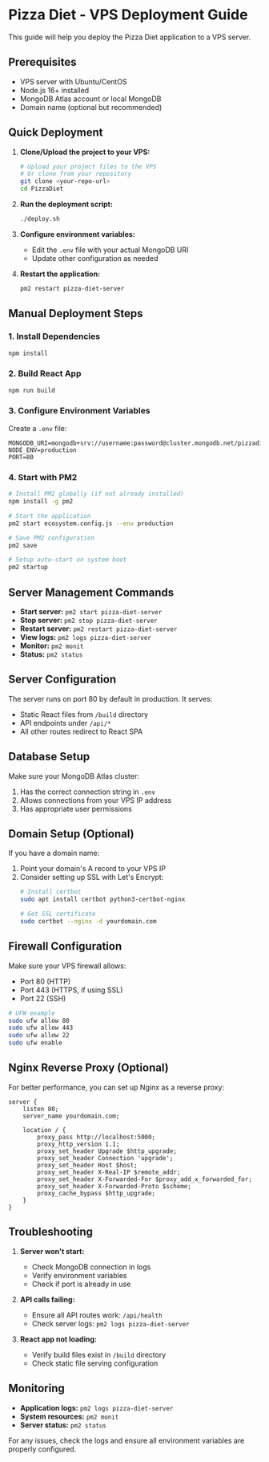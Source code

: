 # Pizza Diet - VPS Deployment Guide

This guide will help you deploy the Pizza Diet application to a VPS server.

## Prerequisites

- VPS server with Ubuntu/CentOS
- Node.js 16+ installed
- MongoDB Atlas account or local MongoDB
- Domain name (optional but recommended)

## Quick Deployment

1. **Clone/Upload the project to your VPS:**
   ```bash
   # Upload your project files to the VPS
   # Or clone from your repository
   git clone <your-repo-url>
   cd PizzaDiet
   ```

2. **Run the deployment script:**
   ```bash
   ./deploy.sh
   ```

3. **Configure environment variables:**
   - Edit the `.env` file with your actual MongoDB URI
   - Update other configuration as needed

4. **Restart the application:**
   ```bash
   pm2 restart pizza-diet-server
   ```

## Manual Deployment Steps

### 1. Install Dependencies
```bash
npm install
```

### 2. Build React App
```bash
npm run build
```

### 3. Configure Environment Variables
Create a `.env` file:
```env
MONGODB_URI=mongodb+srv://username:password@cluster.mongodb.net/pizzadiet
NODE_ENV=production
PORT=80
```

### 4. Start with PM2
```bash
# Install PM2 globally (if not already installed)
npm install -g pm2

# Start the application
pm2 start ecosystem.config.js --env production

# Save PM2 configuration
pm2 save

# Setup auto-start on system boot
pm2 startup
```

## Server Management Commands

- **Start server:** `pm2 start pizza-diet-server`
- **Stop server:** `pm2 stop pizza-diet-server`
- **Restart server:** `pm2 restart pizza-diet-server`
- **View logs:** `pm2 logs pizza-diet-server`
- **Monitor:** `pm2 monit`
- **Status:** `pm2 status`

## Server Configuration

The server runs on port 80 by default in production. It serves:
- Static React files from `/build` directory
- API endpoints under `/api/*`
- All other routes redirect to React SPA

## Database Setup

Make sure your MongoDB Atlas cluster:
1. Has the correct connection string in `.env`
2. Allows connections from your VPS IP address
3. Has appropriate user permissions

## Domain Setup (Optional)

If you have a domain name:
1. Point your domain's A record to your VPS IP
2. Consider setting up SSL with Let's Encrypt:
   ```bash
   # Install certbot
   sudo apt install certbot python3-certbot-nginx
   
   # Get SSL certificate
   sudo certbot --nginx -d yourdomain.com
   ```

## Firewall Configuration

Make sure your VPS firewall allows:
- Port 80 (HTTP)
- Port 443 (HTTPS, if using SSL)
- Port 22 (SSH)

```bash
# UFW example
sudo ufw allow 80
sudo ufw allow 443
sudo ufw allow 22
sudo ufw enable
```

## Nginx Reverse Proxy (Optional)

For better performance, you can set up Nginx as a reverse proxy:

```nginx
server {
    listen 80;
    server_name yourdomain.com;
    
    location / {
        proxy_pass http://localhost:5000;
        proxy_http_version 1.1;
        proxy_set_header Upgrade $http_upgrade;
        proxy_set_header Connection 'upgrade';
        proxy_set_header Host $host;
        proxy_set_header X-Real-IP $remote_addr;
        proxy_set_header X-Forwarded-For $proxy_add_x_forwarded_for;
        proxy_set_header X-Forwarded-Proto $scheme;
        proxy_cache_bypass $http_upgrade;
    }
}
```

## Troubleshooting

1. **Server won't start:**
   - Check MongoDB connection in logs
   - Verify environment variables
   - Check if port is already in use

2. **API calls failing:**
   - Ensure all API routes work: `/api/health`
   - Check server logs: `pm2 logs pizza-diet-server`

3. **React app not loading:**
   - Verify build files exist in `/build` directory
   - Check static file serving configuration

## Monitoring

- **Application logs:** `pm2 logs pizza-diet-server`
- **System resources:** `pm2 monit`
- **Server status:** `pm2 status`

For any issues, check the logs and ensure all environment variables are properly configured.